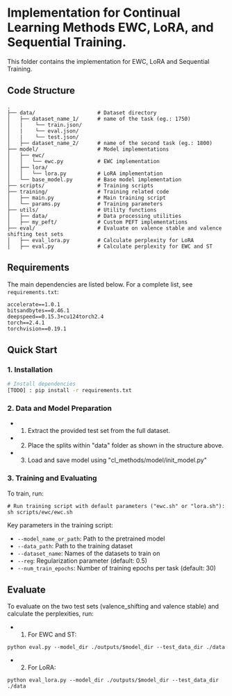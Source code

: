 # Implementation for Continual Learning Methods EWC, LoRA, and Sequential Training. 

This folder contains the implementation for EWC, LoRA and Sequential Training.

## Code Structure

```
.
├── data/                    # Dataset directory
│   ├── dataset_name_1/      # name of the task (eg.: 1750)
│   |    └── train.json/    
│   |    └── eval.json/     
│   |    └── test.json/     
│   ├── dataset_name_2/      # name of the second task (eg.: 1800)
├── model/                   # Model implementations
│   ├── ewc/                 
│   │   └── ewc.py           # EWC implementation
│   ├── lora/                 
│   │   └── lora.py          # LoRA implementation
│   └── base_model.py        # Base model implementation
├── scripts/                 # Training scripts 
├── training/                # Training related code
│   ├── main.py              # Main training script
│   └── params.py            # Training parameters
├── utils/                   # Utility functions
│   ├── data/                # Data processing utilities
│   ├── my_peft/             # Custom PEFT implementations
├── eval/                    # Evaluate on valence stable and valence shifting test sets
│   ├── eval_lora.py         # Calculate perplexity for LoRA 
│   ├── eval.py              # Calculate perplexity for EWC and ST
```

## Requirements

The main dependencies are listed below. For a complete list, see `requirements.txt`:

```
accelerate==1.0.1
bitsandbytes==0.46.1
deepspeed==0.15.3+cu124torch2.4
torch==2.4.1
torchvision==0.19.1
```

## Quick Start

### 1. Installation

```bash
# Install dependencies
[TODO] : pip install -r requirements.txt
```

### 2. Data and Model Preparation

-   1. Extract the provided test set from the full dataset. 

-   2. Place the splits within "data" folder as shown in the structure above. 

-   3. Load and save model using "cl_methods/model/init_model.py"

### 3. Training and Evaluating

To train, run: 

```
# Run training script with default parameters ("ewc.sh" or "lora.sh"):
sh scripts/ewc/ewc.sh
```

Key parameters in the training script:

-   `--model_name_or_path`: Path to the pretrained model
-   `--data_path`: Path to the training dataset
-   `--dataset_name`: Names of the datasets to train on
-   `--reg`: Regularization parameter (default: 0.5)
-   `--num_train_epochs`: Number of training epochs per task (default: 30)


## Evaluate
To evaluate on the two test sets (valence_shifting and valence stable) and calculate the perplexities, run: 

-   1. For EWC and ST: 
```
python eval.py --model_dir ./outputs/$model_dir --test_data_dir ./data

```

-   2. For LoRA: 
```
python eval_lora.py --model_dir ./outputs/$model_dir --test_data_dir ./data

```